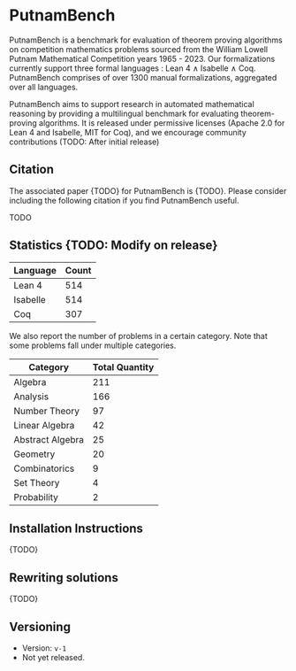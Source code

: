 # PutnamBench

PutnamBench is a benchmark for evaluation of theorem proving algorithms on competition mathematics problems sourced from the William Lowell Putnam Mathematical Competition years 1965 - 2023. Our formalizations currently support three formal languages : Lean 4 $\land$ Isabelle $\land$ Coq. PutnamBench comprises of over 1300 manual formalizations, aggregated over all languages.

PutnamBench aims to support research in automated mathematical reasoning by providing a multilingual benchmark for evaluating theorem-proving algorithms. It is released under permissive licenses (Apache 2.0 for Lean 4 and Isabelle, MIT for Coq), and we encourage community contributions (TODO: After initial release)

## Citation
The associated paper {TODO} for PutnamBench is {TODO}. Please consider including the following citation if you find PutnamBench useful.

TODO

## Statistics {TODO: Modify on release}

| Language      | Count          |
| ------------- | -------------- |
| Lean 4        | 514            |
| Isabelle      | 514            |
| Coq           | 307            |

We also report the number of problems in a certain category. Note that some problems fall under multiple categories.

| Category         | Total Quantity | 
| ---------------- | -------------- | 
| Algebra          | 211            | 
| Analysis         | 166            |
| Number Theory    | 97             | 
| Linear Algebra   | 42             | 
| Abstract Algebra | 25             | 
| Geometry         | 20             | 
| Combinatorics    | 9              | 
| Set Theory       | 4              | 
| Probability      | 2              | 

## Installation Instructions
{TODO}

## Rewriting solutions
{TODO}

## Versioning
- Version: `v-1`
- Not yet released.
